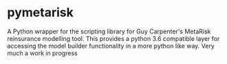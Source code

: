 # pymetarisk
A Python wrapper for the scripting library for Guy Carpenter's MetaRisk reinsurance modelling tool.  This provides a python 3.6 compatible layer for accessing the model builder functionality in a more python like way.  Very much a work in progress
